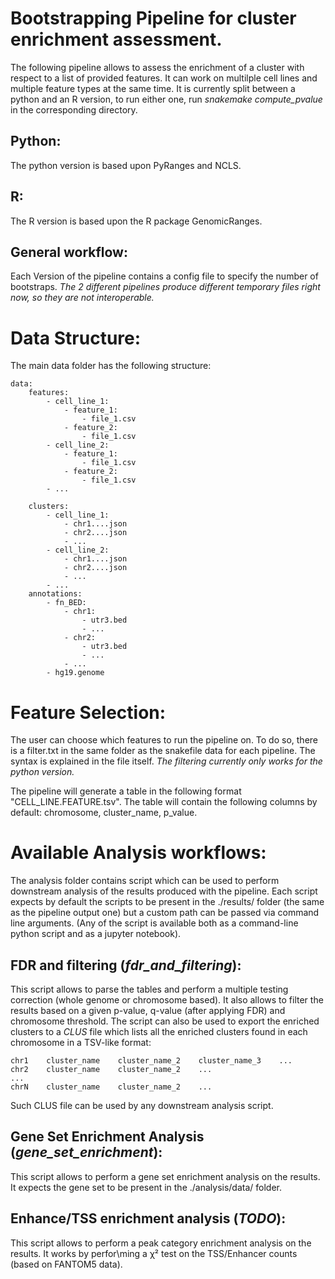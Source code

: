 # Bootstrapping Pipeline for cluster enrichment assessment.
The following pipeline allows to assess the enrichment of a cluster with respect to a list of provided features. It can work on multilple cell lines and multiple feature types at the same time.
It is currently split between a python and an R version, to run either one, run _snakemake compute_pvalue_ in the corresponding directory.

## Python: 
The python version is based upon PyRanges and NCLS.
## R:
The R version is based upon the R package GenomicRanges.

## General workflow:
Each Version of the pipeline contains a config file to specify the number of bootstraps. _The 2 different pipelines produce different temporary files right now, so they are not interoperable._

# Data Structure:
The main data folder has the following structure:

    data:
        features:
            - cell_line_1:
                - feature_1:
                    - file_1.csv
                - feature_2:
                    - file_1.csv
            - cell_line_2:
                - feature_1:
                    - file_1.csv
                - feature_2:
                    - file_1.csv
            - ...

        clusters:
            - cell_line_1:
                - chr1....json
                - chr2....json
                - ...
            - cell_line_2:
                - chr1....json
                - chr2....json
                - ...
            - ...
        annotations:
            - fn_BED:
                - chr1: 
                    - utr3.bed
                    - ...
                - chr2:
                    - utr3.bed
                    - ...
                - ...
            - hg19.genome

# Feature Selection:
The user can choose which features to run the pipeline on. To do so, there is a filter.txt in the same folder as the snakefile data for each pipeline. The syntax is explained in the file itself. *The filtering currently only works for the python version.*

The pipeline will generate a table in the following format "CELL_LINE.FEATURE.tsv". The table will contain the following columns by default: chromosome, cluster_name, p_value.

# Available Analysis workflows:
The analysis folder contains script which can be used to perform downstream analysis of the results produced with the pipeline. Each script expects by default the scripts to be present in the ./results/ folder (the same as the pipeline output one) but a custom path can be passed via command line arguments. (Any of the script is available both as a command-line python script and as a jupyter notebook).

## FDR and filtering (_fdr_and_filtering_):
This script allows to parse the tables and perform a multiple testing correction (whole genome or chromosome based). It also allows to filter the results based on a given p-value, q-value (after applying FDR) and chromosome threshold. The script can also be used to export the enriched clusters to a *CLUS* file which lists all the enriched clusters found in each chromosome in a TSV-like format:
    
    chr1    cluster_name	cluster_name_2    cluster_name_3    ...
    chr2    cluster_name	cluster_name_2    ...
    ...
    chrN    cluster_name	cluster_name_2    ...

Such CLUS file can be used by any downstream analysis script.

## Gene Set Enrichment Analysis (_gene_set_enrichment_):
This script allows to perform a gene set enrichment analysis on the results. It expects the gene set to be present in the ./analysis/data/ folder.

## Enhance/TSS enrichment analysis (_TODO_):
This script allows to perform a peak category enrichment analysis on the results. It works by perfor\ming a χ² test on the TSS/Enhancer counts (based on FANTOM5 data).